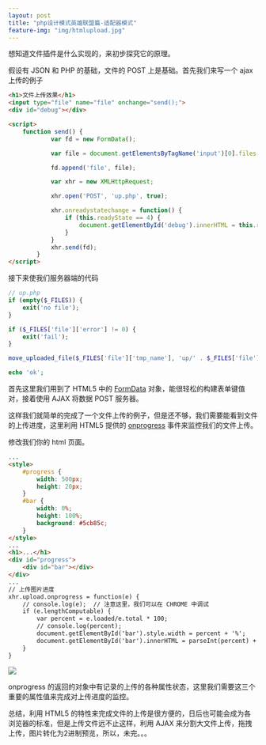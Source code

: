 ```yaml
---
layout: post
title: "php设计模式英雄联盟篇-适配器模式"
feature-img: "img/htmlupload.jpg"
---
```


想知道文件插件是什么实现的，来初步探究它的原理。

假设有 JSON 和 PHP 的基础，文件的 POST 上是基础。首先我们来写一个 ajax 上传的例子

```html
<h1>文件上传效果</h1>
<input type="file" name="file" onchange="send();">
<div id="debug"></div>

<script>
    function send() {
            var fd = new FormData();

            var file = document.getElementsByTagName('input')[0].files[0];

            fd.append('file', file);

            var xhr = new XMLHttpRequest;

            xhr.open('POST', 'up.php', true);

            xhr.onreadystatechange = function() {
                if (this.readyState == 4) {
                    document.getElementById('debug').innerHTML = this.responseText;
                }
            }
            xhr.send(fd);
        }
</script>
```

接下来使我们服务器端的代码

```php
// up.php
if (empty($_FILES)) {
    exit('no file');
}

if ($_FILES['file']['error'] != 0) {
    exit('fail');
}

move_uploaded_file($_FILES['file']['tmp_name'], 'up/' . $_FILES['file']['name']);

echo 'ok';
```

首先这里我们用到了 HTML5 中的 [FormData](https://developer.mozilla.org/en-US/docs/Web/API/FormData) 对象，能很轻松的构建表单键值对，接着使用 AJAX 将数据 POST 服务器。

这样我们就简单的完成了一个文件上传的例子，但是还不够，我们需要能看到文件的上传进度，这里利用 HTML5 提供的
 [onprogress](https://developer.mozilla.org/en-US/docs/Web/API/XMLHttpRequest/Using_XMLHttpRequest#Monitoring_progress) 事件来监控我们的文件上传。

修改我们你的 html 页面。

```html
...
<style>
    #progress {
        width: 500px;
        height: 20px;
    }
    #bar {
        width: 0%;
        height: 100%;
        background: #5cb85c;
    }
</style>
...
<h1>...</h1>
<div id="progress">
    <div id="bar"></div>
</div>
...
// 上传图片进度
xhr.upload.onprogress = function(e) {
    // console.log(e);  // 注意这里，我们可以在 CHROME 中调试
    if (e.lengthComputable) {
        var percent = e.loaded/e.total * 100;
        // console.log(percent);
        document.getElementById('bar').style.width = percent + '%';
        document.getElementById('bar').innerHTML = parseInt(percent) + '%';
    }
}
```

![](http://ww1.sinaimg.cn/mw690/baa3278fgw1ev4pmghru6j20p907p75p.jpg)

onprogress 的返回的对象中有记录的上传的各种属性状态，这里我们需要这三个重要的属性值来完成对上传进度的监控。

总结，利用 HTML5 的特性来完成文件的上传是很方便的，日后也可能会成为各浏览器的标准，但是上传文件远不止这样，利用 AJAX 来分割大文件上传，拖拽上传，图片转化为2进制预览，所以，未完。。。

